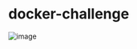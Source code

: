 # docker-challenge

![image](https://github.com/whocastr/docker-challenge/assets/63364180/7b5b3305-3dbb-4665-9636-15f8a55a3f78)
